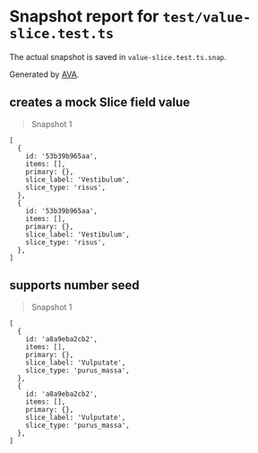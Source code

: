 # Snapshot report for `test/value-slice.test.ts`

The actual snapshot is saved in `value-slice.test.ts.snap`.

Generated by [AVA](https://avajs.dev).

## creates a mock Slice field value

> Snapshot 1

    [
      {
        id: '53b39b965aa',
        items: [],
        primary: {},
        slice_label: 'Vestibulum',
        slice_type: 'risus',
      },
      {
        id: '53b39b965aa',
        items: [],
        primary: {},
        slice_label: 'Vestibulum',
        slice_type: 'risus',
      },
    ]

## supports number seed

> Snapshot 1

    [
      {
        id: 'a8a9eba2cb2',
        items: [],
        primary: {},
        slice_label: 'Vulputate',
        slice_type: 'purus_massa',
      },
      {
        id: 'a8a9eba2cb2',
        items: [],
        primary: {},
        slice_label: 'Vulputate',
        slice_type: 'purus_massa',
      },
    ]
